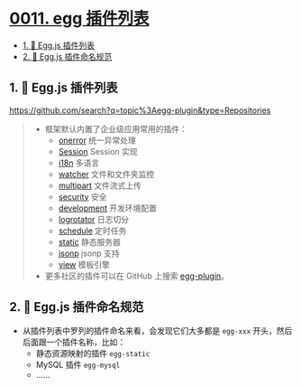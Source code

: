 # [0011. egg 插件列表](https://github.com/Tdahuyou/TNotes.egg/tree/main/notes/0011.%20egg%20%E6%8F%92%E4%BB%B6%E5%88%97%E8%A1%A8)

<!-- region:toc -->

- [1. 🔗 Egg.js 插件列表](#1--eggjs-插件列表)
- [2. 📒 Egg.js 插件命名规范](#2--eggjs-插件命名规范)

<!-- endregion:toc -->

## 1. 🔗 Egg.js 插件列表

https://github.com/search?q=topic%3Aegg-plugin&type=Repositories

> - 框架默认内置了企业级应用常用的插件：
>   - [onerror](https://github.com/eggjs/egg-onerror) 统一异常处理
>   - [Session](https://github.com/eggjs/egg-session) Session 实现
>   - [i18n](https://github.com/eggjs/egg-i18n) 多语言
>   - [watcher](https://github.com/eggjs/egg-watcher) 文件和文件夹监控
>   - [multipart](https://github.com/eggjs/egg-multipart) 文件流式上传
>   - [security](https://github.com/eggjs/egg-security) 安全
>   - [development](https://github.com/eggjs/egg-development) 开发环境配置
>   - [logrotator](https://github.com/eggjs/egg-logrotator) 日志切分
>   - [schedule](https://github.com/eggjs/egg-schedule) 定时任务
>   - [static](https://github.com/eggjs/egg-static) 静态服务器
>   - [jsonp](https://github.com/eggjs/egg-jsonp) jsonp 支持
>   - [view](https://github.com/eggjs/egg-view) 模板引擎
> - 更多社区的插件可以在 GitHub 上搜索 [egg-plugin](https://github.com/topics/egg-plugin)。

## 2. 📒 Egg.js 插件命名规范

- 从插件列表中罗列的插件命名来看，会发现它们大多都是 `egg-xxx` 开头，然后后面跟一个插件名称，比如：
  - 静态资源映射的插件 `egg-static`
  - MySQL 插件 `egg-mysql`
  - ……
